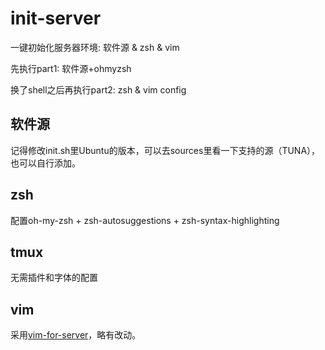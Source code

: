 # init-server

一键初始化服务器环境: 软件源 & zsh & vim

先执行part1: 软件源+ohmyzsh

换了shell之后再执行part2: zsh & vim config

## 软件源

记得修改init.sh里Ubuntu的版本，可以去sources里看一下支持的源（TUNA），也可以自行添加。

## zsh

配置oh-my-zsh + zsh-autosuggestions + zsh-syntax-highlighting

## tmux

无需插件和字体的配置

## vim

采用[vim-for-server](https://github.com/wklken/vim-for-server)，略有改动。
